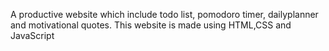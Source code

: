 A productive website which include todo list, pomodoro timer, dailyplanner and motivational quotes. This website is made using HTML,CSS and JavaScript 
